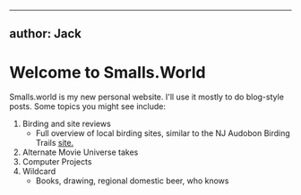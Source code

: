 ---
author: Jack
----
# Welcome to Smalls.World #
Smalls.world is my new personal website. I'll use it mostly to do blog-style posts. Some topics you might see include:
1. Birding and site reviews
    * Full overview of local birding sites, similar to the NJ Audobon Birding Trails [site.](https://njaudubon.org/wp-content/wildlife/index.html)
1. Alternate Movie Universe takes
1. Computer Projects 
1. Wildcard
    * Books, drawing, regional domestic beer, who knows 
